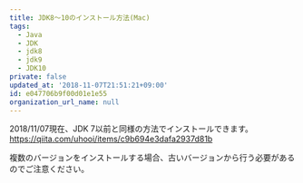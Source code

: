 ```yaml
---
title: JDK8〜10のインストール方法(Mac)
tags:
  - Java
  - JDK
  - jdk8
  - jdk9
  - JDK10
private: false
updated_at: '2018-11-07T21:51:21+09:00'
id: e047706b9f00d01e1e55
organization_url_name: null
---
```

2018/11/07現在、JDK 7以前と同様の方法でインストールできます。
https://qiita.com/uhooi/items/c9b694e3dafa2937d81b

複数のバージョンをインストールする場合、古いバージョンから行う必要があるのでご注意ください。
